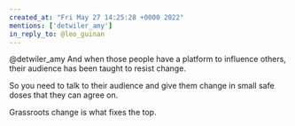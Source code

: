 ```yaml
---
created_at: "Fri May 27 14:25:28 +0000 2022"
mentions: ['detwiler_amy']
in_reply_to: @leo_guinan
---
```


@detwiler_amy And when those people have a platform to influence others, their audience has been taught to resist change.

So you need to talk to their audience and give them change in small safe doses that they can agree on.

Grassroots change is what fixes the top.